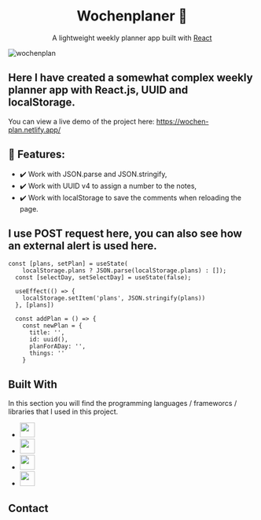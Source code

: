 <h1 align="center">Wochenplaner 📆</h1>  
<p align="center">
    A lightweight weekly planner app built with <a href="https://reactjs.org/">React</a>
</p>

![wochenplan](https://github.com/VampireNoob/Wochenplan/assets/128150500/7c2e9290-5c86-4511-8ee4-36158539aae4)


## Here I have created a somewhat complex weekly planner app with React.js, UUID and localStorage.

You can view a live demo of the project here: https://wochen-plan.netlify.app/

## 🙂 Features:

- ✔️ Work with JSON.parse and JSON.stringify,
- ✔️ Work with UUID v4 to assign a number to the notes,
- ✔️ Work with localStorage to save the comments when reloading the page.

## I use POST request here, you can also see how an external alert is used here.
````
const [plans, setPlan] = useState(
    localStorage.plans ? JSON.parse(localStorage.plans) : []);
  const [selectDay, setSelectDay] = useState(false);

  useEffect(() => {
    localStorage.setItem('plans', JSON.stringify(plans))
  }, [plans])

  const addPlan = () => {
    const newPlan = {
      title: '',
      id: uuid(),
      planForADay: '',
      things: ''
    }
````

## Built With

In this section you will find the programming languages ​​/ frameworcs / libraries that I used in this project.

* <img src="https://github.com/VampireNoob/Wedding-Wish-List/assets/128150500/c43e4d15-62e4-4254-a673-c4021fd4cf25" width="30">
* <img src="https://github.com/VampireNoob/Wedding-Wish-List/assets/128150500/e8f0b5ca-935a-45d1-b5c0-419f02ee83d4" width="30">
* <img src="https://github.com/VampireNoob/Wedding-Wish-List/assets/128150500/d1885e0d-bc56-480b-b104-b181b8c82cbf" width="30">
* <img src="https://github.com/VampireNoob/Wochenplan/assets/128150500/d7f67a61-e656-4ece-8297-2ca0c7a185d5" width="30">
## Contact
